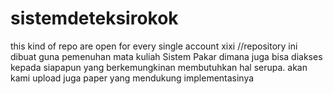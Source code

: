 # sistemdeteksirokok
this kind of repo are open for every single account xixi
//repository ini dibuat guna pemenuhan mata kuliah Sistem Pakar dimana juga bisa diakses kepada siapapun yang berkemungkinan membutuhkan hal serupa. akan kami upload juga paper yang mendukung implementasinya
